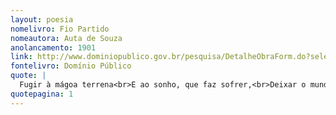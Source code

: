 ```yaml
---
layout: poesia
nomelivro: Fio Partido
nomeautora: Auta de Souza
anolancamento: 1901
link: http://www.dominiopublico.gov.br/pesquisa/DetalheObraForm.do?select_action=&co_obra=81770
fontelivro: Domínio Público
quote: |
  Fugir à mágoa terrena<br>E ao sonho, que faz sofrer,<br>Deixar o mundo sem pena<br>Será morrer?
quotepagina: 1
---
```

